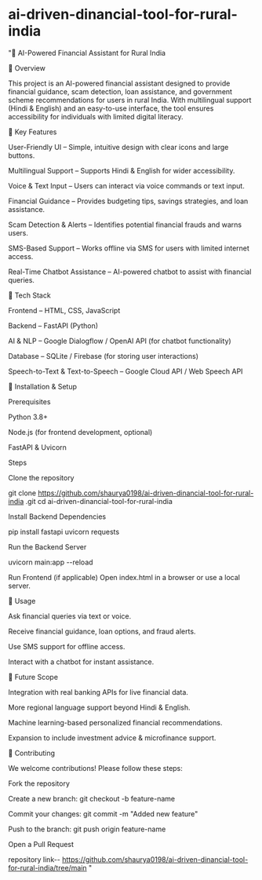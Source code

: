 # ai-driven-dinancial-tool-for-rural-india
"🚀 AI-Powered Financial Assistant for Rural India

📌 Overview

This project is an AI-powered financial assistant designed to provide financial guidance, scam detection, loan assistance, and government scheme recommendations for users in rural India. With multilingual support (Hindi & English) and an easy-to-use interface, the tool ensures accessibility for individuals with limited digital literacy.

🎯 Key Features

User-Friendly UI – Simple, intuitive design with clear icons and large buttons.

Multilingual Support – Supports Hindi & English for wider accessibility.

Voice & Text Input – Users can interact via voice commands or text input.

Financial Guidance – Provides budgeting tips, savings strategies, and loan assistance.

Scam Detection & Alerts – Identifies potential financial frauds and warns users.

SMS-Based Support – Works offline via SMS for users with limited internet access.

Real-Time Chatbot Assistance – AI-powered chatbot to assist with financial queries.

🔧 Tech Stack

Frontend – HTML, CSS, JavaScript

Backend – FastAPI (Python)

AI & NLP – Google Dialogflow / OpenAI API (for chatbot functionality)

Database – SQLite / Firebase (for storing user interactions)

Speech-to-Text & Text-to-Speech – Google Cloud API / Web Speech API

📌 Installation & Setup

Prerequisites

Python 3.8+

Node.js (for frontend development, optional)

FastAPI & Uvicorn

Steps

Clone the repository

git clone https://github.com/shaurya0198/ai-driven-dinancial-tool-for-rural-india
.git
cd ai-driven-dinancial-tool-for-rural-india


Install Backend Dependencies

pip install fastapi uvicorn requests

Run the Backend Server

uvicorn main:app --reload

Run Frontend (if applicable)
Open index.html in a browser or use a local server.

📌 Usage

Ask financial queries via text or voice.

Receive financial guidance, loan options, and fraud alerts.

Use SMS support for offline access.

Interact with a chatbot for instant assistance.

🚀 Future Scope

Integration with real banking APIs for live financial data.

More regional language support beyond Hindi & English.

Machine learning-based personalized financial recommendations.

Expansion to include investment advice & microfinance support.

🤝 Contributing

We welcome contributions! Please follow these steps:

Fork the repository

Create a new branch: git checkout -b feature-name

Commit your changes: git commit -m "Added new feature"

Push to the branch: git push origin feature-name

Open a Pull Request


repository link-- https://github.com/shaurya0198/ai-driven-dinancial-tool-for-rural-india/tree/main "
